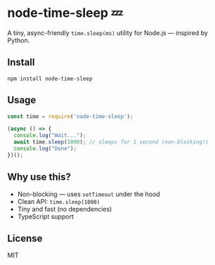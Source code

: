 # node-time-sleep 💤

A tiny, async-friendly `time.sleep(ms)` utility for Node.js — inspired by Python.

## Install

```
npm install node-time-sleep
```

## Usage

```js
const time = require('node-time-sleep');

(async () => {
  console.log("Wait...");
  await time.sleep(1000); // sleeps for 1 second (non-blocking!)
  console.log("Done");
})();
```

## Why use this?

- Non-blocking — uses `setTimeout` under the hood
- Clean API: `time.sleep(1000)`
- Tiny and fast (no dependencies)
- TypeScript support

## License

MIT
